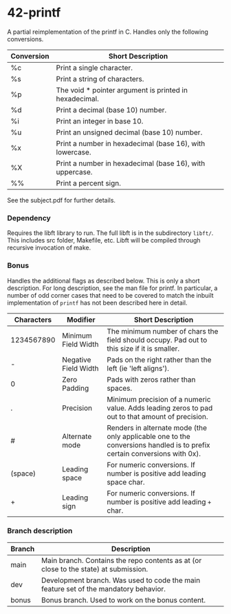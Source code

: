 # 42-printf

A partial reimplementation of the printf in C. Handles only the following conversions.

| Conversion | Short Description                                                                             |
|------------|-----------------------------------------------------------------------------------------------|
| %c         | Print a single character.                                                                     |
| %s         | Print a string of characters.                                                                 |
| %p         | The void * pointer argument is printed in hexadecimal.                                        |
| %d         | Print a decimal (base 10) number.                                                             |
| %i         | Print an integer in base 10.                                                                  |
| %u         | Print an unsigned decimal (base 10) number.                                                   |
| %x         | Print a number in hexadecimal (base 16), with lowercase.                                      |
| %X         | Print a number in hexadecimal (base 16), with uppercase.                                      |
| %%         | Print a percent sign.                                                                         |

See the subject.pdf for further details.

### Dependency

Requires the libft library to run. The full libft is in the subdirectory `libft/`. This includes src folder, Makefile, etc. Libft will be compiled through recursive invocation of make.

### Bonus

Handles the additional flags as described below. This is only a short description. For long description, see the man file for printf. In particular, a number of odd corner cases that need to be covered to match the inbuilt implementation of `printf` has not been described here in detail.

| Characters | Modifier             | Short Description                                                                                                        |
|------------|----------------------|--------------------------------------------------------------------------------------------------------------------------|
| 1234567890 | Minimum Field Width  | The minimum number of chars the field should occupy. Pad out to this size if it is smaller.                              |
| -          | Negative Field Width | Pads on the right rather than the left (ie 'left aligns').                                                               |
| 0          | Zero Padding         | Pads with zeros rather than spaces.                                                                                      |
| .          | Precision            | Minimum precision of a numeric value. Adds leading zeros to pad out to that amount of precision.                         |
| #          | Alternate mode       | Renders in alternate mode (the only applicable one to the conversions handled is to prefix certain conversions with 0x). |
| (space)    | Leading space        | For numeric conversions. If number is positive add leading space char.                                             |
| +          | Leading sign         | For numeric conversions. If number is positive add leading `+` char.                                                     |


### Branch description

| Branch | Description                                                                          |
|--------|--------------------------------------------------------------------------------------|
| main   | Main branch. Contains the repo contents as at (or close to the state) at submission. |
| dev    | Development branch. Was used to code the main feature set of the mandatory behavior. |
| bonus  | Bonus branch. Used to work on the bonus content.                                     |
